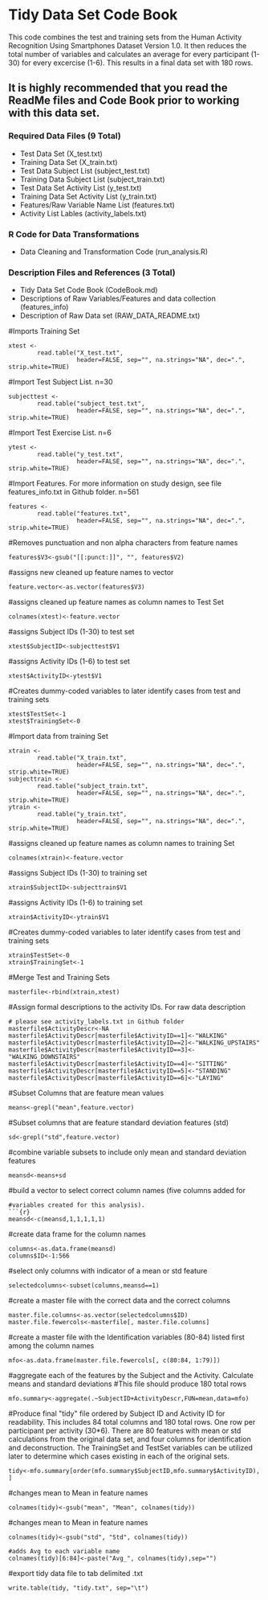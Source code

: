 Tidy Data Set Code Book
========================================================

This code combines the test and training sets from the Human Activity Recognition Using Smartphones Dataset Version 1.0. It then reduces the total number of variables and calculates an average for every participant (1-30) for every excercise (1-6). This results in a final data set with 180 rows.

It is highly recommended that you read the ReadMe files and Code Book prior to working with this data set.
-----------------------------------------------------------------------------------------------------------------------

### Required Data Files (9 Total)
* Test Data Set (X_test.txt)
* Training Data Set (X_train.txt)
* Test Data Subject List (subject_test.txt)
* Training Data Subject List (subject_train.txt)
* Test Data Set Activity List (y_test.txt)
* Training Data Set Activity List (y_train.txt)
* Features/Raw Variable Name List (features.txt)
* Activity List Lables (activity_labels.txt)

### R Code for Data Transformations
* Data Cleaning and Transformation Code (run_analysis.R)

### Description Files and References (3 Total)
* Tidy Data Set Code Book (CodeBook.md)
* Descriptions of Raw Variables/Features and data collection (features_info)
* Description of Raw Data set (RAW_DATA_README.txt)

#Imports Training Set 
```{r}
xtest <- 
        read.table("X_test.txt",
                   header=FALSE, sep="", na.strings="NA", dec=".", strip.white=TRUE)
```

#Import Test Subject List. n=30
```{r}
subjecttest <- 
        read.table("subject_test.txt",
                   header=FALSE, sep="", na.strings="NA", dec=".", strip.white=TRUE)
```
#Import Test Exercise List. n=6
```{r}
ytest <- 
        read.table("y_test.txt",
                   header=FALSE, sep="", na.strings="NA", dec=".", strip.white=TRUE)
```
#Import Features. For more information on study design, see file features_info.txt in Github folder. n=561
```{r}
features <- 
        read.table("features.txt",
                   header=FALSE, sep="", na.strings="NA", dec=".", strip.white=TRUE)
```
#Removes punctuation and non alpha characters from feature names
```{r}
features$V3<-gsub("[[:punct:]]", "", features$V2)
```
#assigns new cleaned up feature names to vector
```{r}
feature.vector<-as.vector(features$V3)
```
#assigns cleaned up feature names as column names to Test Set
```{r}
colnames(xtest)<-feature.vector
```
#assigns Subject IDs (1-30) to test set
```{r}
xtest$SubjectID<-subjecttest$V1
```
#assigns Activity IDs (1-6) to test set
```{r}
xtest$ActivityID<-ytest$V1
```
#Creates dummy-coded variables to later identify cases from test and training sets
```{r}
xtest$TestSet<-1
xtest$TrainingSet<-0
```
#Import data from training Set
```{r}
xtrain <- 
        read.table("X_train.txt",
                   header=FALSE, sep="", na.strings="NA", dec=".", strip.white=TRUE)
subjecttrain <- 
        read.table("subject_train.txt",
                   header=FALSE, sep="", na.strings="NA", dec=".", strip.white=TRUE)
ytrain <- 
        read.table("y_train.txt",
                   header=FALSE, sep="", na.strings="NA", dec=".", strip.white=TRUE)
```

#assigns cleaned up feature names as column names to training Set
```{r}
colnames(xtrain)<-feature.vector
```
#assigns Subject IDs (1-30) to training set
```{r}
xtrain$SubjectID<-subjecttrain$V1
```
#assigns Activity IDs (1-6) to training set
```{r}
xtrain$ActivityID<-ytrain$V1
```
#Creates dummy-coded variables to later identify cases from test and training sets
```{r}
xtrain$TestSet<-0
xtrain$TrainingSet<-1
```
#Merge Test and Training Sets
```{r}
masterfile<-rbind(xtrain,xtest)
```
#Assign formal descriptions to the activity IDs. For raw data description
```{r}
# please see activity_labels.txt in Github folder
masterfile$ActivityDescr<-NA
masterfile$ActivityDescr[masterfile$ActivityID==1]<-"WALKING"
masterfile$ActivityDescr[masterfile$ActivityID==2]<-"WALKING_UPSTAIRS"
masterfile$ActivityDescr[masterfile$ActivityID==3]<-"WALKING_DOWNSTAIRS"
masterfile$ActivityDescr[masterfile$ActivityID==4]<-"SITTING"
masterfile$ActivityDescr[masterfile$ActivityID==5]<-"STANDING"
masterfile$ActivityDescr[masterfile$ActivityID==6]<-"LAYING"
```
#Subset Columns that are feature mean values
```{r}
means<-grepl("mean",feature.vector)
```
#Subset columns that are feature standard deviation features (std)
```{r}
sd<-grepl("std",feature.vector)
```
#combine variable subsets to include only mean and standard deviation features
```{r}
meansd<-means+sd
```
#build a vector to select correct column names (five columns added for 
```{r}
#variables created for this analysis).
```{r}
meansd<-c(meansd,1,1,1,1,1)
```
#create data frame for the column names
```{r}
columns<-as.data.frame(meansd)
columns$ID<-1:566
```
#select only columns with indicator of a mean or std feature
```{r}
selectedcolumns<-subset(columns,meansd==1)
```
#create a master file with the correct data and the correct columns
```{r}
master.file.columns<-as.vector(selectedcolumns$ID)
master.file.fewercols<-masterfile[, master.file.columns]
```
#create a master file with the Identification variables (80-84) listed first among the column names
```{r}
mfo<-as.data.frame(master.file.fewercols[, c(80:84, 1:79)])
```
#aggregate each of the features by the Subject and the Activity. Calculate means and standard deviations
#This file should produce 180 total rows 
```{r}
mfo.summary<-aggregate(.~SubjectID+ActivityDescr,FUN=mean,data=mfo)
```
#Produce final "tidy" file ordered by Subject ID and Activity ID for readability. This includes 84 total columns and 180 total rows. One row per participant per activity (30*6). There are 80 features with mean or std calculations from the original data set, and four columns for identification and deconstruction. The TrainingSet and TestSet variables can be utilized later to determine which cases existing in each of the original sets.
```{r}
tidy<-mfo.summary[order(mfo.summary$SubjectID,mfo.summary$ActivityID), ]
```
#changes mean to Mean in feature names
```{r}
colnames(tidy)<-gsub("mean", "Mean", colnames(tidy))
```
#changes mean to Mean in feature names
```{r}
colnames(tidy)<-gsub("std", "Std", colnames(tidy))
```
```{r}
#adds Avg to each variable name
colnames(tidy)[6:84]<-paste("Avg_", colnames(tidy),sep="")
```
#export tidy data file to tab delimited .txt
```{r}
write.table(tidy, "tidy.txt", sep="\t")
```



